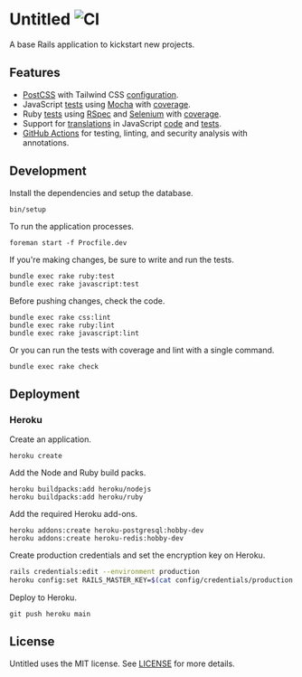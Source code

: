 # Untitled ![CI](https://github.com/tristandunn/untitled/workflows/CI/badge.svg)

A base Rails application to kickstart new projects.

## Features

* [PostCSS](postcss.config.js) with Tailwind CSS
  [configuration](config/tailwind.config.js).
* JavaScript [tests](spec/javascripts) using
  [Mocha](spec/javascripts/.mocharc.json) with [coverage](nyc.config.js).
* Ruby [tests](spec/) using [RSpec](spec/spec_helper.rb) and
  [Selenium](spec/support/capybara.rb) with
  [coverage](spec/spec_helper.rb#L3-L13).
* Support for [translations](app/javascript/i18n.js) in JavaScript
  [code](app/javascript/controllers/stimulus_controller.js) and
  [tests](spec/javascripts/application/controllers/stimulus_controller.spec.js).
* [GitHub Actions](.github/workflows/ci.yml) for testing, linting, and security
  analysis with annotations.

## Development

Install the dependencies and setup the database.

```
bin/setup
```

To run the application processes.

```
foreman start -f Procfile.dev
```

If you're making changes, be sure to write and run the tests.

```
bundle exec rake ruby:test
bundle exec rake javascript:test
```

Before pushing changes, check the code.

```
bundle exec rake css:lint
bundle exec rake ruby:lint
bundle exec rake javascript:lint
```

Or you can run the tests with coverage and lint with a single command.

```
bundle exec rake check
```

## Deployment

### Heroku

Create an application.

```
heroku create
```

Add the Node and Ruby build packs.

```
heroku buildpacks:add heroku/nodejs
heroku buildpacks:add heroku/ruby
```

Add the required Heroku add-ons.

```
heroku addons:create heroku-postgresql:hobby-dev
heroku addons:create heroku-redis:hobby-dev
```

Create production credentials and set the encryption key on Heroku.

```sh
rails credentials:edit --environment production
heroku config:set RAILS_MASTER_KEY=$(cat config/credentials/production.key)
```

Deploy to Heroku.

```
git push heroku main
```

## License

Untitled uses the MIT license. See [LICENSE](LICENSE) for more details.
